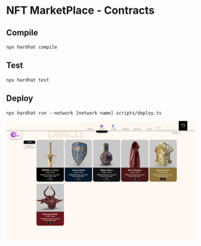 # NFT MarketPlace - Contracts

  ## Compile

    npx hardhat compile

  ## Test

    npx hardhat test

  ## Deploy

    npx hardhat run --network [network name] scripts/deploy.ts

  
  ![](https://github.com/cryptowarrier/NFT-MarketPlace---Frontend/raw/master/nftmarket.png)
